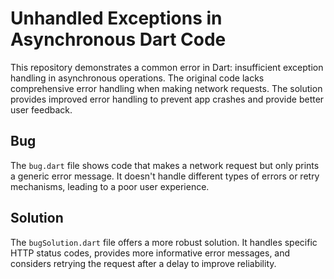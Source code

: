 # Unhandled Exceptions in Asynchronous Dart Code

This repository demonstrates a common error in Dart: insufficient exception handling in asynchronous operations. The original code lacks comprehensive error handling when making network requests.  The solution provides improved error handling to prevent app crashes and provide better user feedback.

## Bug
The `bug.dart` file shows code that makes a network request but only prints a generic error message.  It doesn't handle different types of errors or retry mechanisms, leading to a poor user experience.

## Solution
The `bugSolution.dart` file offers a more robust solution. It handles specific HTTP status codes, provides more informative error messages, and considers retrying the request after a delay to improve reliability.